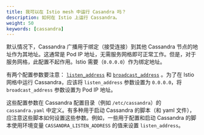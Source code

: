 ```yaml
---
title: 我可以在 Istio mesh 中运行 Casandra 吗？
description: 如何在 Istio 上运行 Cassandra。
weight: 50
keywords: [cassandra]
---
```


默认情况下，Cassandra 广播用于绑定（接受连接）到其他 Cassandra 节点的地址作为其地址。这通常是 Pod IP 地址，无需服务网格即可正常工作。但是，对于服务网格，此配置不起作用。Istio 需要（`0.0.0.0`）作为绑定地址。

有两个配置参数要注意：
[`listen_address`](http://cassandra.apache.org/doc/latest/configuration/cassandra_config_file.html?highlight=listen_address#listen-address) 和 [`broadcast_address`](http://cassandra.apache.org/doc/latest/configuration/cassandra_config_file.html?highlight=listen_address#broadcast-address) 。为了在 Istio 网格中运行 Cassandra，应该将 `listen_address` 参数设置为 `0.0.0.0`，将 `broadcast_address` 参数设置为 Pod IP 地址。

这些配置参数在 Cassandra 配置目录（例如 `/etc/cassandra`）的 `cassandra.yaml` 中定义。有多种用于启动 Cassandra 的脚本（和 yaml 文件），应注意这些脚本如何设置这些参数。例如，一些用于配置和启动 Cassandra 的脚本使用环境变量 `CASSANDRA_LISTEN_ADDRESS` 的值来设置 `listen_address`。
